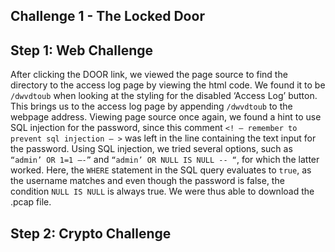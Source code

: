## Challenge 1 - The Locked Door

## Step 1: Web Challenge
After clicking the DOOR link, we viewed the page source to find the directory to the access log page by viewing the html code. We found it to be `/dwvdtoub` when looking at the styling for the disabled ‘Access Log’ button. This brings us to the access log page by appending `/dwvdtoub` to the webpage address. 
Viewing page source once again, we found a hint to use SQL injection for the password, since this comment `<! – remember to prevent sql injection – >` was left in the line containing the text input for the password. 
Using SQL injection, we tried several options, such as `“admin’ OR 1=1 –-”` and `“admin’ OR NULL IS NULL -- “`, for which the latter worked. 
Here, the `WHERE` statement in the SQL query evaluates to `true`, as the username matches and even though the password is false, the condition `NULL IS NULL` is always true. We were thus able to download the .pcap file.

## Step 2: Crypto Challenge
